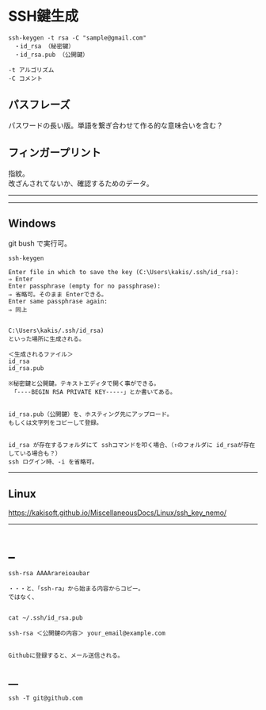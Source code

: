 # SSH鍵生成
```
ssh-keygen -t rsa -C "sample@gmail.com"
　・id_rsa （秘密鍵）
　・id_rsa.pub （公開鍵）

-t アルゴリズム
-C コメント
```

## パスフレーズ
パスワードの長い版。単語を繋ぎ合わせて作る的な意味合いを含む？


## フィンガープリント
指紋。  
改ざんされてないか、確認するためのデータ。

______________________________________________________________________
______________________________________________________________________

## Windows
git bush で実行可。
```
ssh-keygen

Enter file in which to save the key (C:\Users\kakis/.ssh/id_rsa):
⇒ Enter
Enter passphrase (empty for no passphrase):
⇒ 省略可。そのまま Enterできる。
Enter same passphrase again:
⇒ 同上


C:\Users\kakis/.ssh/id_rsa)
といった場所に生成される。

＜生成されるファイル＞
id_rsa
id_rsa.pub

※秘密鍵と公開鍵。テキストエディタで開く事ができる。
　「----BEGIN RSA PRIVATE KEY-----」とか書いてある。


id_rsa.pub（公開鍵）を、ホスティング先にアップロード。
もしくは文字列をコピーして登録。


id_rsa が存在するフォルダにて sshコマンドを叩く場合、（↑のフォルダに id_rsaが存在している場合も？）
ssh ログイン時、-i を省略可。

```

______________________________________________________________________


## Linux
https://kakisoft.github.io/MiscellaneousDocs/Linux/ssh_key_nemo/



______________________________________________________________________


# _
```
ssh-rsa AAAArareioaubar

・・・と、「ssh-ra」から始まる内容からコピー。
ではなく、


cat ~/.ssh/id_rsa.pub

ssh-rsa ＜公開鍵の内容＞ your_email@example.com


Githubに登録すると、メール送信される。
```

## __
```
ssh -T git@github.com
```
